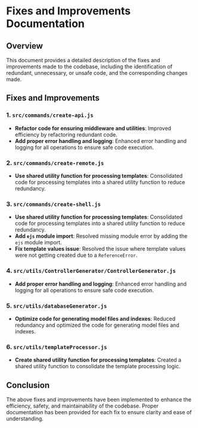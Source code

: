 # Fixes and Improvements Documentation

## Overview

This document provides a detailed description of the fixes and improvements made to the codebase, including the identification of redundant, unnecessary, or unsafe code, and the corresponding changes made.

## Fixes and Improvements

### 1. `src/commands/create-api.js`

- **Refactor code for ensuring middleware and utilities**: Improved efficiency by refactoring redundant code.
- **Add proper error handling and logging**: Enhanced error handling and logging for all operations to ensure safe code execution.

### 2. `src/commands/create-remote.js`

- **Use shared utility function for processing templates**: Consolidated code for processing templates into a shared utility function to reduce redundancy.

### 3. `src/commands/create-shell.js`

- **Use shared utility function for processing templates**: Consolidated code for processing templates into a shared utility function to reduce redundancy.
- **Add `ejs` module import**: Resolved missing module error by adding the `ejs` module import.
- **Fix template values issue**: Resolved the issue where template values were not getting created due to a `ReferenceError`.

### 4. `src/utils/ControllerGenerator/ControllerGenerator.js`

- **Add proper error handling and logging**: Enhanced error handling and logging for all operations to ensure safe code execution.

### 5. `src/utils/databaseGenerator.js`

- **Optimize code for generating model files and indexes**: Reduced redundancy and optimized the code for generating model files and indexes.

### 6. `src/utils/templateProcessor.js`

- **Create shared utility function for processing templates**: Created a shared utility function to consolidate the template processing logic.

## Conclusion

The above fixes and improvements have been implemented to enhance the efficiency, safety, and maintainability of the codebase. Proper documentation has been provided for each fix to ensure clarity and ease of understanding.
